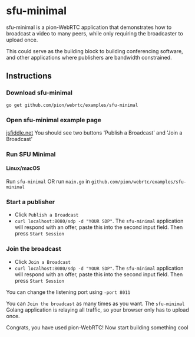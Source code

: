 # sfu-minimal
sfu-minimal is a pion-WebRTC application that demonstrates how to broadcast a video to many peers, while only requiring the broadcaster to upload once.

This could serve as the building block to building conferencing software, and other applications where publishers are bandwidth constrained.

## Instructions
### Download sfu-minimal
```
go get github.com/pion/webrtc/examples/sfu-minimal
```

### Open sfu-minimal example page
[jsfiddle.net](https://jsfiddle.net/zhpya3n9/) You should see two buttons 'Publish a Broadcast' and 'Join a Broadcast'

### Run SFU Minimal
#### Linux/macOS
Run `sfu-minimal` OR run `main.go` in `github.com/pion/webrtc/examples/sfu-minimal`

### Start a publisher

* Click `Publish a Broadcast`
* `curl localhost:8080/sdp -d "YOUR SDP"`.  The `sfu-minimal` application will respond with an offer, paste this into the second input field. Then press `Start Session`

### Join the broadcast
* Click `Join a Broadcast`
* `curl localhost:8080/sdp -d "YOUR SDP"`. The `sfu-minimal` application will respond with an offer, paste this into the second input field. Then press `Start Session`

You can change the listening port using `-port 8011`

You can `Join the broadcast` as many times as you want. The `sfu-minimal` Golang application is relaying all traffic, so your browser only has to upload once.

Congrats, you have used pion-WebRTC! Now start building something cool
